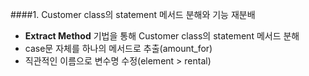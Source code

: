 ####1. Customer class의 statement 메서드 분해와 기능 재분배
- **Extract Method** 기법을 통해 Customer class의 statement 메서드 분해
 - case문 자체를 하나의 메서드로 추출(amount_for)
 - 직관적인 이름으로 변수명 수정(element > rental)
